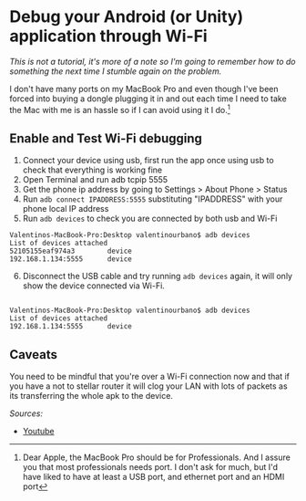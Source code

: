 # Debug your Android (or Unity) application through Wi-Fi

_This is not a tutorial, it's more of a note so I'm going to remember how to do something the next time I stumble again on the problem._

I don't have many ports on my MacBook Pro and even though I've been forced into buying a dongle plugging it in and out each time I need to take the Mac with me is an hassle so if I can avoid using it I do.[^1]

## Enable and Test Wi-Fi debugging

1. Connect your device using usb, first run the app once using usb to check that everything is working fine
2. Open Terminal and run adb tcpip 5555
3. Get the phone ip address by going to Settings > About Phone > Status
4. Run `adb connect IPADDRESS:5555` substituting "IPADDRESS" with your phone local IP address
5. Run `adb devices` to check you are connected by both usb and Wi-Fi

```
Valentinos-MacBook-Pro:Desktop valentinourbano$ adb devices
List of devices attached
52105155eaf974a3        device
192.168.1.134:5555      device
```

6. Disconnect the USB cable and try running `adb devices` again, it will only show the device connected via Wi-Fi.

```

Valentinos-MacBook-Pro:Desktop valentinourbano$ adb devices
List of devices attached
192.168.1.134:5555      device
```

## Caveats

You need to be mindful that you're over a Wi-Fi connection now and that if you have a not to stellar router it will clog your LAN with lots of packets as its transferring the whole apk to the device.

_Sources:_

- [Youtube][1]

[1]: https://www.youtube.com/watch?v=Y7FuOsxliug

[^1]: Dear Apple, the MacBook Pro should be for Professionals. And I assure you that most professionals needs port. I don't ask for much, but I'd have liked to have at least a USB port, and ethernet port and an HDMI port
